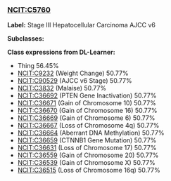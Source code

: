 
### [NCIT:C5760](http://purl.obolibrary.org/obo/NCIT_C5760)
**Label:** Stage III Hepatocellular Carcinoma AJCC v6

**Subclasses:** 

**Class expressions from DL-Learner:**

- Thing 56.45%
- [NCIT:C9232](http://purl.obolibrary.org/obo/NCIT_C9232) (Weight Change) 50.77%
- [NCIT:C90529](http://purl.obolibrary.org/obo/NCIT_C90529) (AJCC v6 Stage) 50.77%
- [NCIT:C3832](http://purl.obolibrary.org/obo/NCIT_C3832) (Malaise) 50.77%
- [NCIT:C36692](http://purl.obolibrary.org/obo/NCIT_C36692) (PTEN Gene Inactivation) 50.77%
- [NCIT:C36671](http://purl.obolibrary.org/obo/NCIT_C36671) (Gain of Chromosome 10) 50.77%
- [NCIT:C36670](http://purl.obolibrary.org/obo/NCIT_C36670) (Gain of Chromosome 16) 50.77%
- [NCIT:C36669](http://purl.obolibrary.org/obo/NCIT_C36669) (Gain of Chromosome 6) 50.77%
- [NCIT:C36667](http://purl.obolibrary.org/obo/NCIT_C36667) (Loss of Chromosome 4q) 50.77%
- [NCIT:C36664](http://purl.obolibrary.org/obo/NCIT_C36664) (Aberrant DNA Methylation) 50.77%
- [NCIT:C36659](http://purl.obolibrary.org/obo/NCIT_C36659) (CTNNB1 Gene Mutation) 50.77%
- [NCIT:C36631](http://purl.obolibrary.org/obo/NCIT_C36631) (Loss of Chromosome 17) 50.77%
- [NCIT:C36559](http://purl.obolibrary.org/obo/NCIT_C36559) (Gain of Chromosome 20) 50.77%
- [NCIT:C36539](http://purl.obolibrary.org/obo/NCIT_C36539) (Gain of Chromosome X) 50.77%
- [NCIT:C36515](http://purl.obolibrary.org/obo/NCIT_C36515) (Loss of Chromosome 16q) 50.77%


